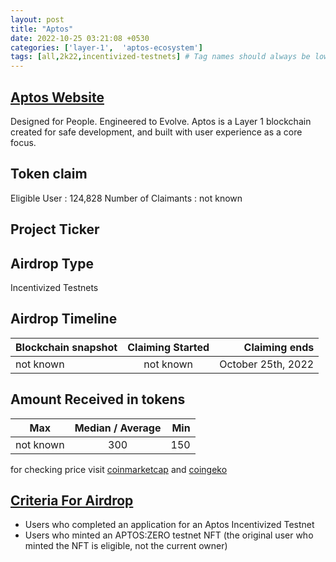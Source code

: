 ```yaml
---
layout: post
title: "Aptos"
date: 2022-10-25 03:21:08 +0530
categories: ['layer-1',  'aptos-ecosystem']
tags: [all,2k22,incentivized-testnets] # Tag names should always be lowercase
---
```




## [Aptos Website](https://aptoslabs.com/)

Designed for People. Engineered to Evolve. Aptos is a Layer 1 blockchain created for safe development, and built with user experience as a core focus.

## Token claim

Eligible User : 124,828
Number of Claimants : not known

## Project Ticker

## Airdrop Type

Incentivized Testnets

## Airdrop Timeline

| Blockchain snapshot     | Claiming Started           | Claiming ends    |
| ----------------------- |:--------------------------:| ----------------:|
|   not known             |        not known           |October 25th, 2022|

## Amount Received in tokens

| Max        |    Median / Average  |       Min    |
| ---------- |:--------------------:| ------------:|
| not known  |           300        |        150   |

for checking price visit [coinmarketcap](https://coinmarketcap.com/currencies/) and [coingeko](https://www.coingecko.com/en/coins/)

## [Criteria For Airdrop](https://aptosfoundation.org/currents/aptos-airdrop-announcement)

* Users who completed an application for an Aptos Incentivized Testnet
* Users who minted an APTOS:ZERO testnet NFT (the original user who minted the NFT is eligible, not the current owner)
